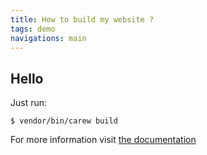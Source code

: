 ```yaml
---
title: How to build my website ?
tags: demo
navigations: main
---
```


Hello
-----

Just run:

    $ vendor/bin/carew build

For more information visit [the documentation](http://carew.github.com)
